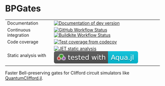 # BPGates

<table>
    <tr>
        <td>Documentation</td>
        <td>
            <a href="https://doc.quantumsavory.org/BPGates.jl/dev/"><img src="https://img.shields.io/badge/docs-dev-blue.svg" alt="Documentation of dev version"></a>
        </td>
    </tr><tr></tr>
    <tr>
        <td>Continuous integration</td>
        <td>
            <a href="https://github.com/QuantumSavory/BPGates.jl/actions?query=workflow%3ACI+branch%3Amaster"><img src="https://github.com/QuantumSavory/BPGates.jl/actions/workflows/ci.yml/badge.svg" alt="GitHub Workflow Status"></a>
            <a href="https://buildkite.com/quantumsavory/bpgates"><img src="https://badge.buildkite.com/158b11c71354091501f5e7d3b81d53e13afc493dbb679ed580.svg?branch=main" alt="Buildkite Workflow Status"></a>
        </td>
    </tr><tr></tr>
    <tr>
        <td>Code coverage</td>
        <td>
            <a href="https://codecov.io/gh/QuantumSavory/BPGates.jl"><img src="https://img.shields.io/codecov/c/gh/QuantumSavory/BPGates.jl?label=codecov" alt="Test coverage from codecov"></a>
        </td>
    </tr><tr></tr>
    <tr>
        <td>Static analysis with</td>
        <td>
            <a href="https://github.com/aviatesk/JET.jl"><img src="https://img.shields.io/badge/%F0%9F%9B%A9%EF%B8%8F_tested_with-JET.jl-233f9a" alt="JET static analysis"></a>
            <a href="https://github.com/JuliaTesting/Aqua.jl"><img src="https://raw.githubusercontent.com/JuliaTesting/Aqua.jl/master/badge.svg" alt="Aqua QA"></a>
        </td>
    </tr>
</table>

Faster Bell-preserving gates for Clifford circuit simulators like [QuantumClifford.jl](https://github.com/QuantumSavory/QuantumClifford.jl).
